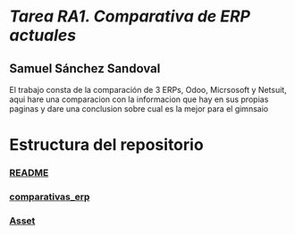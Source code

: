 # *Tarea RA1. Comparativa de ERP actuales*

## Samuel Sánchez Sandoval

El trabajo consta de la comparación de 3 ERPs, Odoo, Micrsosoft y Netsuit, aqui hare una comparacion con la informacion que hay en sus propias paginas y dare una conclusion sobre cual es la mejor para el gimnsaio

# Estructura del repositorio

### [README](README.md)

### [comparativas_erp](comparativas_erp.md)

### [Asset](./asset)
